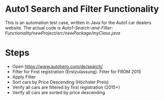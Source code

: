Auto1 Search and Filter Functionality
=====================================
This is an automation test case, written in Java for the Auto1 car dealers website.
The actual code is _Auto1-Search-and-Filter-Functionality/newProject/src/newPackage/myClass.java_
# Steps
  - Open https://www.autohero.com/de/search/
  - Filter for First registration (Erstzulassung). Filter for FROM 2015
  - Apply Filter
  - Sort cars by Price Descending (Höchster Preis)
  - Verify all cars are filtered by first registration (2015+)
  - Verify all cars are sorted by price descending
